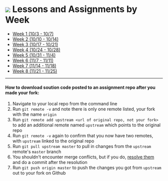 # ![](https://ga-dash.s3.amazonaws.com/production/assets/logo-9f88ae6c9c3871690e33280fcf557f33.png) Lessons and Assignments by Week

- [Week 1 (10/3 - 10/7)](schedule/wk1.md)
- [Week 2 (10/10 - 10/14)](schedule/wk2.md)
- [Week 3 (10/17 - 10/21)](schedule/wk3.md)
- [Week 4 (10/24 - 10/28)](schedule/wk4.md)
- [Week 5 (10/31 - 11/4)](schedule/wk5.md)
- [Week 6 (11/7 - 11/11)](schedule/wk6.md)
- [Week 7 (11/14 - 11/18)](schedule/wk7.md)
- [Week 8 (11/21 - 11/25)](schedule/wk8.md)


---

#### How to download soution code posted to an assignment repo after you made your fork:

1. Navigate to your local repo from the command line
1. Run `git remote -v` and note there is only one remote listed, your fork with the name `origin`
1. Run `git remote add upstream <url of original repo, not your fork>` to add an additional remote named `upstream` which points to the original repo
1. Run `git remote -v` again to confirm that you now have two remotes, with `upstream` linked to the original repo
1. Run `git pull upstream master` to pull in changes from the `upstream` remote's `master` branch
1. You shouldn't encounter merge conflicts, but if you do, [resolve them](https://help.github.com/articles/resolving-a-merge-conflict-from-the-command-line/) and do a commit after the resolution
1. Run `git push origin master` to push the changes you got from	`upstream` out to your fork on Github
